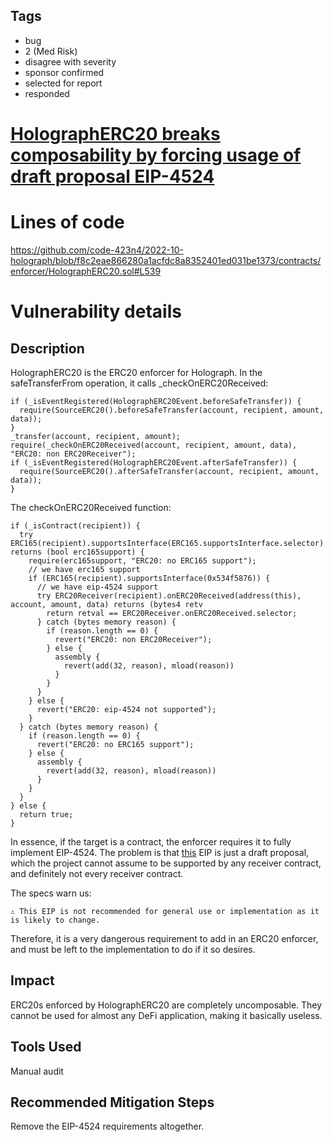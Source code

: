 ## Tags

- bug
- 2 (Med Risk)
- disagree with severity
- sponsor confirmed
- selected for report
- responded

# [HolographERC20 breaks composability by forcing usage of draft proposal EIP-4524](https://github.com/code-423n4/2022-10-holograph-findings/issues/440) 

# Lines of code

https://github.com/code-423n4/2022-10-holograph/blob/f8c2eae866280a1acfdc8a8352401ed031be1373/contracts/enforcer/HolographERC20.sol#L539


# Vulnerability details

## Description

HolographERC20 is the ERC20 enforcer for Holograph. In  the safeTransferFrom operation, it calls \_checkOnERC20Received:

```
if (_isEventRegistered(HolographERC20Event.beforeSafeTransfer)) {
  require(SourceERC20().beforeSafeTransfer(account, recipient, amount, data));
}
_transfer(account, recipient, amount);
require(_checkOnERC20Received(account, recipient, amount, data), "ERC20: non ERC20Receiver");
if (_isEventRegistered(HolographERC20Event.afterSafeTransfer)) {
  require(SourceERC20().afterSafeTransfer(account, recipient, amount, data));
}
```

The checkOnERC20Received function:
```
if (_isContract(recipient)) {
  try ERC165(recipient).supportsInterface(ERC165.supportsInterface.selector) returns (bool erc165support) {
    require(erc165support, "ERC20: no ERC165 support");
    // we have erc165 support
    if (ERC165(recipient).supportsInterface(0x534f5876)) {
      // we have eip-4524 support
      try ERC20Receiver(recipient).onERC20Received(address(this), account, amount, data) returns (bytes4 retv
        return retval == ERC20Receiver.onERC20Received.selector;
      } catch (bytes memory reason) {
        if (reason.length == 0) {
          revert("ERC20: non ERC20Receiver");
        } else {
          assembly {
            revert(add(32, reason), mload(reason))
          }
        }
      }
    } else {
      revert("ERC20: eip-4524 not supported");
    }
  } catch (bytes memory reason) {
    if (reason.length == 0) {
      revert("ERC20: no ERC165 support");
    } else {
      assembly {
        revert(add(32, reason), mload(reason))
      }
    }
  }
} else {
  return true;
}
```

In essence, if the target is a contract, the enforcer requires it to fully implement EIP-4524. The problem is that [this](https://eips.ethereum.org/EIPS/eip-4524) EIP is just a draft proposal, which the project cannot assume to be supported by any receiver contract, and definitely not every receiver contract.

The specs warn us:
```
⚠️ This EIP is not recommended for general use or implementation as it is likely to change.

```

Therefore, it is a very dangerous requirement to add in an ERC20 enforcer, and must be left to the implementation to do if it so desires.

## Impact

ERC20s enforced by HolographERC20 are completely uncomposable. They cannot be used for almost any DeFi application, making it basically useless.

## Tools Used

Manual audit

## Recommended Mitigation Steps

Remove the EIP-4524 requirements altogether.
